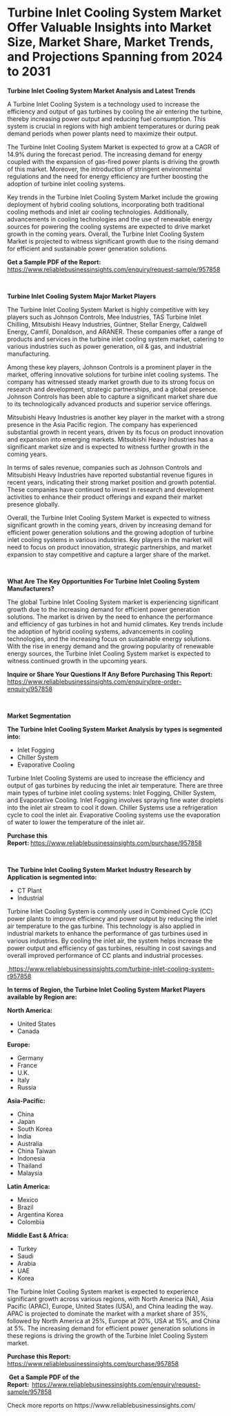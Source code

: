 <p><h1>Turbine Inlet Cooling System Market Offer Valuable Insights into Market Size, Market Share, Market Trends, and Projections Spanning from 2024 to 2031</h1></p><p><strong>Turbine Inlet Cooling System Market Analysis and Latest Trends</strong></p>
<p><p>A Turbine Inlet Cooling System is a technology used to increase the efficiency and output of gas turbines by cooling the air entering the turbine, thereby increasing power output and reducing fuel consumption. This system is crucial in regions with high ambient temperatures or during peak demand periods when power plants need to maximize their output.</p><p>The Turbine Inlet Cooling System Market is expected to grow at a CAGR of 14.9% during the forecast period. The increasing demand for energy coupled with the expansion of gas-fired power plants is driving the growth of this market. Moreover, the introduction of stringent environmental regulations and the need for energy efficiency are further boosting the adoption of turbine inlet cooling systems.</p><p>Key trends in the Turbine Inlet Cooling System Market include the growing deployment of hybrid cooling solutions, incorporating both traditional cooling methods and inlet air cooling technologies. Additionally, advancements in cooling technologies and the use of renewable energy sources for powering the cooling systems are expected to drive market growth in the coming years. Overall, the Turbine Inlet Cooling System Market is projected to witness significant growth due to the rising demand for efficient and sustainable power generation solutions.</p></p>
<p><strong>Get a Sample PDF of the Report:&nbsp;</strong> <a href="https://www.reliablebusinessinsights.com/enquiry/request-sample/957858">https://www.reliablebusinessinsights.com/enquiry/request-sample/957858</a></p>
<p>&nbsp;</p>
<p><strong>Turbine Inlet Cooling System Major Market Players</strong></p>
<p><p>The Turbine Inlet Cooling System Market is highly competitive with key players such as Johnson Controls, Mee Industries, TAS Turbine Inlet Chilling, Mitsubishi Heavy Industries, Güntner, Stellar Energy, Caldwell Energy, Camfil, Donaldson, and ARANER. These companies offer a range of products and services in the turbine inlet cooling system market, catering to various industries such as power generation, oil & gas, and industrial manufacturing.</p><p>Among these key players, Johnson Controls is a prominent player in the market, offering innovative solutions for turbine inlet cooling systems. The company has witnessed steady market growth due to its strong focus on research and development, strategic partnerships, and a global presence. Johnson Controls has been able to capture a significant market share due to its technologically advanced products and superior service offerings.</p><p>Mitsubishi Heavy Industries is another key player in the market with a strong presence in the Asia Pacific region. The company has experienced substantial growth in recent years, driven by its focus on product innovation and expansion into emerging markets. Mitsubishi Heavy Industries has a significant market size and is expected to witness further growth in the coming years.</p><p>In terms of sales revenue, companies such as Johnson Controls and Mitsubishi Heavy Industries have reported substantial revenue figures in recent years, indicating their strong market position and growth potential. These companies have continued to invest in research and development activities to enhance their product offerings and expand their market presence globally.</p><p>Overall, the Turbine Inlet Cooling System Market is expected to witness significant growth in the coming years, driven by increasing demand for efficient power generation solutions and the growing adoption of turbine inlet cooling systems in various industries. Key players in the market will need to focus on product innovation, strategic partnerships, and market expansion to stay competitive and capture a larger share of the market.</p></p>
<p>&nbsp;</p>
<p><strong>What Are The Key Opportunities For Turbine Inlet Cooling System Manufacturers?</strong></p>
<p><p>The global Turbine Inlet Cooling System market is experiencing significant growth due to the increasing demand for efficient power generation solutions. The market is driven by the need to enhance the performance and efficiency of gas turbines in hot and humid climates. Key trends include the adoption of hybrid cooling systems, advancements in cooling technologies, and the increasing focus on sustainable energy solutions. With the rise in energy demand and the growing popularity of renewable energy sources, the Turbine Inlet Cooling System market is expected to witness continued growth in the upcoming years.</p></p>
<p><strong>Inquire or Share Your Questions If Any Before Purchasing This Report:</strong> <a href="https://www.reliablebusinessinsights.com/enquiry/pre-order-enquiry/957858">https://www.reliablebusinessinsights.com/enquiry/pre-order-enquiry/957858</a></p>
<p>&nbsp;</p>
<p><strong>Market Segmentation</strong></p>
<p><strong>The Turbine Inlet Cooling System Market Analysis by types is segmented into:</strong></p>
<p><ul><li>Inlet Fogging</li><li>Chiller System</li><li>Evaporative Cooling</li></ul></p>
<p><p>Turbine Inlet Cooling Systems are used to increase the efficiency and output of gas turbines by reducing the inlet air temperature. There are three main types of turbine inlet cooling systems: Inlet Fogging, Chiller System, and Evaporative Cooling. Inlet Fogging involves spraying fine water droplets into the inlet air stream to cool it down. Chiller Systems use a refrigeration cycle to cool the inlet air. Evaporative Cooling systems use the evaporation of water to lower the temperature of the inlet air.</p></p>
<p><strong>Purchase this Report:&nbsp;</strong><a href="https://www.reliablebusinessinsights.com/purchase/957858">https://www.reliablebusinessinsights.com/purchase/957858</a></p>
<p>&nbsp;</p>
<p><strong>The Turbine Inlet Cooling System Market Industry Research by Application is segmented into:</strong></p>
<p><ul><li>CT Plant</li><li>Industrial</li></ul></p>
<p><p>Turbine Inlet Cooling System is commonly used in Combined Cycle (CC) power plants to improve efficiency and power output by reducing the inlet air temperature to the gas turbine. This technology is also applied in industrial markets to enhance the performance of gas turbines used in various industries. By cooling the inlet air, the system helps increase the power output and efficiency of gas turbines, resulting in cost savings and overall improved performance of CC plants and industrial processes.</p></p>
<p><a href="https://www.reliablebusinessinsights.com/turbine-inlet-cooling-system-r957858">&nbsp;https://www.reliablebusinessinsights.com/turbine-inlet-cooling-system-r957858</a></p>
<p><strong>In terms of Region, the Turbine Inlet Cooling System Market Players available by Region are:</strong></p>
<p>
    <p> <strong> North America: </strong>
        <ul>
            <li>United States</li>
            <li>Canada</li>
        </ul>
        </p> 
    <p> <strong> Europe: </strong>
        <ul>
            <li>Germany</li>
            <li>France</li>
            <li>U.K.</li>
            <li>Italy</li>
            <li>Russia</li>
        </ul>
        </p> 
    <p> <strong> Asia-Pacific: </strong>
        <ul>
            <li>China</li>
            <li>Japan</li>
            <li>South Korea</li>
            <li>India</li>
            <li>Australia</li>
            <li>China Taiwan</li>
            <li>Indonesia</li>
            <li>Thailand</li>
            <li>Malaysia</li>
        </ul>
        </p> 
    <p> <strong> Latin America: </strong>
        <ul>
            <li>Mexico</li>
            <li>Brazil</li>
            <li>Argentina Korea</li>
            <li>Colombia</li>
        </ul>
        </p> 
    <p> <strong> Middle East & Africa: </strong>
        <ul>
            <li>Turkey</li>
            <li>Saudi</li>
            <li>Arabia</li>
            <li>UAE</li>
            <li>Korea</li>
        </ul>
    </p>
    </p>
<p><p>The Turbine Inlet Cooling System market is expected to experience significant growth across various regions, with North America (NA), Asia Pacific (APAC), Europe, United States (USA), and China leading the way. APAC is projected to dominate the market with a market share of 35%, followed by North America at 25%, Europe at 20%, USA at 15%, and China at 5%. The increasing demand for efficient power generation solutions in these regions is driving the growth of the Turbine Inlet Cooling System market.</p></p>
<p><strong>Purchase this Report: </strong><a href="https://www.reliablebusinessinsights.com/purchase/957858">https://www.reliablebusinessinsights.com/purchase/957858</a></p>
<p>&nbsp;<strong>Get a Sample PDF of the Report:&nbsp;&nbsp;</strong><a href="https://www.reliablebusinessinsights.com/enquiry/request-sample/957858">https://www.reliablebusinessinsights.com/enquiry/request-sample/957858</a></p>
<p><strong></strong></p>
<p>Check more reports on https://www.reliablebusinessinsights.com/</p>